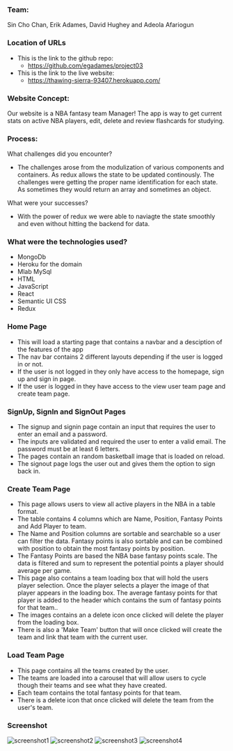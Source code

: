### Team: 
Sin Cho Chan, Erik Adames, David Hughey and Adeola Afariogun

### Location of URLs
  * This is the link to the github repo:
    * https://github.com/egadames/project03
  * This is the link to the live website:
    * https://thawing-sierra-93407.herokuapp.com/

### Website Concept: 
Our website is a NBA fantasy team Manager!
The app is way to get current stats on active NBA players, edit, delete and review flashcards for studying.

### Process:  

What challenges did you encounter?
* The challenges arose from the modulization of various components and containers. As redux allows the state to be updated continously. The challenges were getting the proper name identification for each state. As sometimes they would return an array and sometimes an object. 

What were your successes?
  * With the power of redux we were able to naviagte the state smoothly and even without hitting the backend for data.

### What were the technologies used? 
  * MongoDb
  * Heroku for the domain
  * Mlab MySql
  * HTML
  * JavaScript
  * React
  * Semantic UI CSS
  * Redux

### Home Page
  * This will load a starting page that contains a navbar and a desciption of the features of the app 
  * The nav bar contains 2 different layouts depending if the user is logged in or not.
  * If the user is not logged in they only have access to the homepage, sign up and sign in page.
  * If the user is logged in they have access to the view user team page and create team page.

### SignUp, SignIn and SignOut Pages
  * The signup and signin page contain an input that requires the user to enter an email and a password.
  * The inputs are validated and required the user to enter a valid email. The password must be at least 6 letters.
  * The pages contain an random basketball image that is loaded on reload.
  * The signout page logs the user out and gives them the option to sign back in. 

### Create Team Page
  * This page allows users to view all active players in the NBA in a table format. 
  * The table contains 4 columns which are Name, Position, Fantasy Points and Add Player to team.
  * The Name and Position columns are sortable and searchable so a user can filter the data. Fantasy points is also sortable and can be combined with position to obtain the most fantasy points by position.
  * The Fantasy Points are based the NBA base fantasy points scale. The data is filtered and sum to represent the potential points a player should average per game. 
  * This page also contains a team loading box that will hold the users player selection. Once the player selects a player the image of that player appears in the loading box. The average fantasy points for that player is added to the header which contains the sum of fantasy points for that team..
  * The images contains an a delete icon once clicked will delete the player from the loading box.
  * There is also a 'Make Team' button that will once clicked will create the team and link that team with the current user.

  ### Load Team Page
  * This page contains all the teams created by the user. 
  * The teams are loaded into a carousel that will allow users to cycle though their teams and see what they have created.
  * Each team contains the total fantasy points for that team.
  * There is a delete icon that once clicked will delete the team from the user's team.

### Screenshot
![screenshot1](https://github.com/egadames/project03/blob/master/assets/img/screenshot1.JPG)
![screenshot2](https://github.com/egadames/project03/blob/master/assets/img/screenshot2.JPG)
![screenshot3](https://github.com/egadames/project03/blob/master/assets/img/screenshot3.JPG)
![screenshot4](https://github.com/egadames/project03/blob/master/assets/img/screenshot4.JPG)
